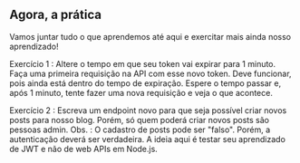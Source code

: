 ## Agora, a prática
Vamos juntar tudo o que aprendemos até aqui e exercitar mais ainda nosso aprendizado!

Exercício 1 : Altere o tempo em que seu token vai expirar para 1 minuto. Faça uma primeira requisição na API com esse novo token. Deve funcionar, pois ainda está dentro do tempo de expiração. Espere o tempo passar e, após 1 minuto, tente fazer uma nova requisição e veja o que acontece.

Exercício 2 : Escreva um endpoint novo para que seja possível criar novos posts para nosso blog. Porém, só quem poderá criar novos posts são pessoas admin.
Obs. : O cadastro de posts pode ser "falso". Porém, a autenticação deverá ser verdadeira. A ideia aqui é testar seu aprendizado de JWT e não de web APIs em Node.js.